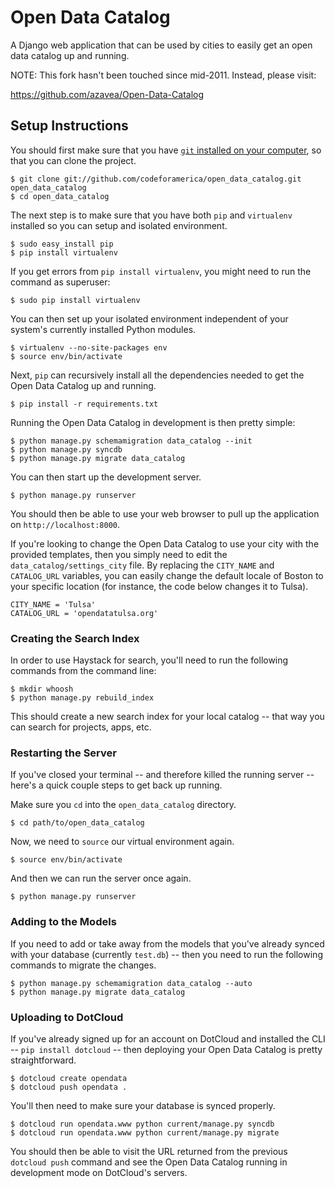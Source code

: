 Open Data Catalog
===================

A Django web application that can be used by cities to easily get an
open data catalog up and running.

NOTE: This fork hasn't been touched since mid-2011.  Instead, please visit:

https://github.com/azavea/Open-Data-Catalog

Setup Instructions
------------------

You should first make sure that you have [`git` installed on your
computer](http://git-scm.com/), so that you can clone the project.

    $ git clone git://github.com/codeforamerica/open_data_catalog.git open_data_catalog
    $ cd open_data_catalog

The next step is to make sure that you have both `pip` and `virtualenv`
installed so you can setup and isolated environment.

    $ sudo easy_install pip
    $ pip install virtualenv

If you get errors from `pip install virtualenv`, you might need to run
the command as superuser:

    $ sudo pip install virtualenv

You can then set up your isolated environment independent of your
system's currently installed Python modules.

    $ virtualenv --no-site-packages env
    $ source env/bin/activate

Next, `pip` can recursively install all the dependencies needed to get
the Open Data Catalog up and running.

    $ pip install -r requirements.txt

Running the Open Data Catalog in development is then pretty simple:

    $ python manage.py schemamigration data_catalog --init
    $ python manage.py syncdb
    $ python manage.py migrate data_catalog

You can then start up the development server.

    $ python manage.py runserver

You should then be able to use your web browser to pull up the
application on `http://localhost:8000`.

If you're looking to change the Open Data Catalog to use your city with
the provided templates, then you simply need to edit the
`data_catalog/settings_city` file. By replacing the `CITY_NAME` and
`CATALOG_URL` variables, you can easily change the default locale of
Boston to your specific location (for instance, the code below changes
it to Tulsa).

    CITY_NAME = 'Tulsa'
    CATALOG_URL = 'opendatatulsa.org'


### Creating the Search Index

In order to use Haystack for search, you'll need to run the following
commands from the command line:

    $ mkdir whoosh
    $ python manage.py rebuild_index

This should create a new search index for your local catalog -- that way
you can search for projects, apps, etc.


### Restarting the Server

If you've closed your terminal -- and therefore killed the running
server -- here's a quick couple steps to get back up running.

Make sure you `cd` into the `open_data_catalog` directory.

    $ cd path/to/open_data_catalog

Now, we need to `source` our virtual environment again.

    $ source env/bin/activate

And then we can run the server once again.

    $ python manage.py runserver


### Adding to the Models

If you need to add or take away from the models that you've already
synced with your database (currently `test.db`) -- then you need to run
the following commands to migrate the changes.

    $ python manage.py schemamigration data_catalog --auto
    $ python manage.py migrate data_catalog


### Uploading to DotCloud ###

If you've already signed up for an account on DotCloud and installed the
CLI -- `pip install dotcloud` -- then deploying your Open Data Catalog is
pretty straightforward.

    $ dotcloud create opendata
    $ dotcloud push opendata .

You'll then need to make sure your database is synced properly.

    $ dotcloud run opendata.www python current/manage.py syncdb
    $ dotcloud run opendata.www python current/manage.py migrate

You should then be able to visit the URL returned from the previous
`dotcloud push` command and see the Open Data Catalog running in
development mode on DotCloud's servers.
